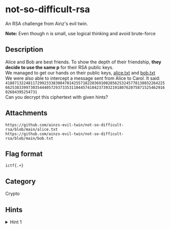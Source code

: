 # not-so-difficult-rsa

An RSA challenge from Ainz's evil twin.

**Note:** Even though n is small, use logical thinking and avoid brute-force

## Description

Alice and Bob are best friends. To show the depth of their friendship, **they decide to use the same p** for their RSA public keys.  
We managed to get our hands on their public keys, [alice.txt](../main/alice.txt) and [bob.txt](../main/bob.txt)  
We were also able to intercept a message sent from Alice to Carol. It said:
`4188713224811729923338308470142557182203691002856253245778138032264225662538339973035444057293733531104457410423739321918076207587152546291602684395254731`  
Can you decrypt this ciphertext with given hints?

## Attachments

`https://github.com/ainzs-evil-twin/not-so-difficult-rsa/blob/main/alice.txt`  
`https://github.com/ainzs-evil-twin/not-so-difficult-rsa/blob/main/bob.txt`

## Flag format

`ictf{.+}`

## Category

Crypto

## Hints

<details> 
    <summary>Hint 1</summary> 
    How could using same p make n vulnerable for both of them?
</details>
